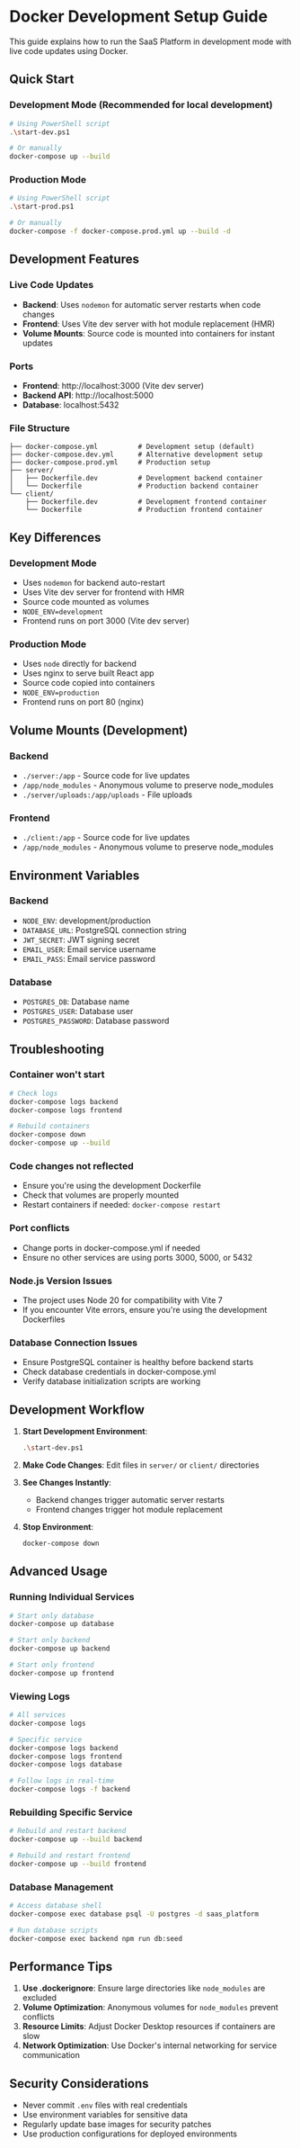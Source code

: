 # Docker Development Setup Guide

This guide explains how to run the SaaS Platform in development mode with live code updates using Docker.

## Quick Start

### Development Mode (Recommended for local development)
```bash
# Using PowerShell script
.\start-dev.ps1

# Or manually
docker-compose up --build
```

### Production Mode
```bash
# Using PowerShell script
.\start-prod.ps1

# Or manually
docker-compose -f docker-compose.prod.yml up --build -d
```

## Development Features

### Live Code Updates
- **Backend**: Uses `nodemon` for automatic server restarts when code changes
- **Frontend**: Uses Vite dev server with hot module replacement (HMR)
- **Volume Mounts**: Source code is mounted into containers for instant updates

### Ports
- **Frontend**: http://localhost:3000 (Vite dev server)
- **Backend API**: http://localhost:5000
- **Database**: localhost:5432

### File Structure
```
├── docker-compose.yml          # Development setup (default)
├── docker-compose.dev.yml      # Alternative development setup
├── docker-compose.prod.yml     # Production setup
├── server/
│   ├── Dockerfile.dev          # Development backend container
│   └── Dockerfile              # Production backend container
└── client/
    ├── Dockerfile.dev          # Development frontend container
    └── Dockerfile              # Production frontend container
```

## Key Differences

### Development Mode
- Uses `nodemon` for backend auto-restart
- Uses Vite dev server for frontend with HMR
- Source code mounted as volumes
- `NODE_ENV=development`
- Frontend runs on port 3000 (Vite dev server)

### Production Mode
- Uses `node` directly for backend
- Uses nginx to serve built React app
- Source code copied into containers
- `NODE_ENV=production`
- Frontend runs on port 80 (nginx)

## Volume Mounts (Development)

### Backend
- `./server:/app` - Source code for live updates
- `/app/node_modules` - Anonymous volume to preserve node_modules
- `./server/uploads:/app/uploads` - File uploads

### Frontend
- `./client:/app` - Source code for live updates
- `/app/node_modules` - Anonymous volume to preserve node_modules

## Environment Variables

### Backend
- `NODE_ENV`: development/production
- `DATABASE_URL`: PostgreSQL connection string
- `JWT_SECRET`: JWT signing secret
- `EMAIL_USER`: Email service username
- `EMAIL_PASS`: Email service password

### Database
- `POSTGRES_DB`: Database name
- `POSTGRES_USER`: Database user
- `POSTGRES_PASSWORD`: Database password

## Troubleshooting

### Container won't start
```bash
# Check logs
docker-compose logs backend
docker-compose logs frontend

# Rebuild containers
docker-compose down
docker-compose up --build
```

### Code changes not reflected
- Ensure you're using the development Dockerfile
- Check that volumes are properly mounted
- Restart containers if needed: `docker-compose restart`

### Port conflicts
- Change ports in docker-compose.yml if needed
- Ensure no other services are using ports 3000, 5000, or 5432

### Node.js Version Issues
- The project uses Node 20 for compatibility with Vite 7
- If you encounter Vite errors, ensure you're using the development Dockerfiles

### Database Connection Issues
- Ensure PostgreSQL container is healthy before backend starts
- Check database credentials in docker-compose.yml
- Verify database initialization scripts are working

## Development Workflow

1. **Start Development Environment**:
   ```bash
   .\start-dev.ps1
   ```

2. **Make Code Changes**: Edit files in `server/` or `client/` directories

3. **See Changes Instantly**: 
   - Backend changes trigger automatic server restarts
   - Frontend changes trigger hot module replacement

4. **Stop Environment**:
   ```bash
   docker-compose down
   ```

## Advanced Usage

### Running Individual Services
```bash
# Start only database
docker-compose up database

# Start only backend
docker-compose up backend

# Start only frontend
docker-compose up frontend
```

### Viewing Logs
```bash
# All services
docker-compose logs

# Specific service
docker-compose logs backend
docker-compose logs frontend
docker-compose logs database

# Follow logs in real-time
docker-compose logs -f backend
```

### Rebuilding Specific Service
```bash
# Rebuild and restart backend
docker-compose up --build backend

# Rebuild and restart frontend
docker-compose up --build frontend
```

### Database Management
```bash
# Access database shell
docker-compose exec database psql -U postgres -d saas_platform

# Run database scripts
docker-compose exec backend npm run db:seed
```

## Performance Tips

1. **Use .dockerignore**: Ensure large directories like `node_modules` are excluded
2. **Volume Optimization**: Anonymous volumes for `node_modules` prevent conflicts
3. **Resource Limits**: Adjust Docker Desktop resources if containers are slow
4. **Network Optimization**: Use Docker's internal networking for service communication

## Security Considerations

- Never commit `.env` files with real credentials
- Use environment variables for sensitive data
- Regularly update base images for security patches
- Use production configurations for deployed environments
